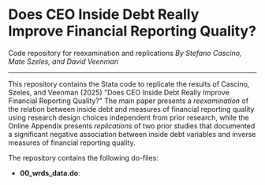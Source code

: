 # Does CEO Inside Debt Really Improve Financial Reporting Quality?
 Code repository for reexamination and replications
 *By Stefano Cascino, Mate Szeles, and David Veenman*

 <hr>

This repository contains the Stata code to replicate the results of Cascino, Szeles, and Veenman (2025) "Does CEO Inside Debt Really Improve Financial Reporting Quality?" The main paper presents a *reexamination* of the relation between inside debt and measures of financial reporting quality using research design choices independent from prior research, while the Online Appendix presents *replications* of two prior studies that documented a significant negative association between inside debt variables and inverse measures of financial reporting quality.

The repository contains the following do-files:

- **00_wrds_data.do**: 
